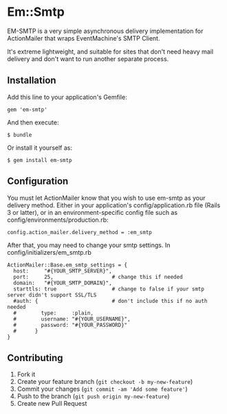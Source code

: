 # Em::Smtp

EM-SMTP is a very simple asynchronous delivery implementation for ActionMailer
that wraps EventMachine's SMTP Client.

It's extreme lightweight, and suitable for sites that don't need heavy mail
delivery and don't want to run another separate process.

## Installation

Add this line to your application's Gemfile:

    gem 'em-smtp'

And then execute:

    $ bundle

Or install it yourself as:

    $ gem install em-smtp

## Configuration

You must let ActionMailer know that you wish to use em-smtp as your
delivery method. Either in your application's config/application.rb
file (Rails 3 or latter), or in an environment-specific config file
such as config/environments/production.rb:

    config.action_mailer.delivery_method = :em_smtp

After that, you may need to change your smtp settings.
In config/initializers/em_smtp.rb

    ActionMailer::Base.em_smtp_settings = {
      host:     "#{YOUR_SMTP_SERVER}",
      port:     25,                   # change this if needed
      domain:   "#{YOUR_SMTP_DOMAIN}",
      starttls: true                  # change to false if your smtp server didn't support SSL/TLS
      #auth: {                        # don't include this if no auth needed
      #        type:     :plain,
      #        username: "#{YOUR_USERNAME}",
      #        password: "#{YOUR_PASSWORD}"
      #      }
    }

## Contributing

1. Fork it
2. Create your feature branch (`git checkout -b my-new-feature`)
3. Commit your changes (`git commit -am 'Add some feature'`)
4. Push to the branch (`git push origin my-new-feature`)
5. Create new Pull Request
